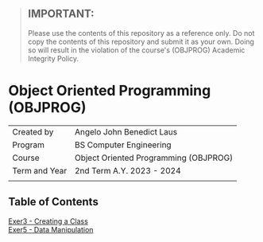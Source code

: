 > ## IMPORTANT:
> Please use the contents of this repository as a reference only. Do not copy the contents of this repository and submit it as your own. Doing so will result in the violation of the course's (OBJPROG) Academic Integrity Policy.

# Object Oriented Programming (OBJPROG)
|||
|---|---|
|Created by|Angelo John Benedict Laus|
|Program|BS Computer Engineering|
|Course|Object Oriented Programming (OBJPROG)
|Term and Year|2nd Term A.Y. 2023 - 2024|
||||

## Table of Contents

[Exer3 - Creating a Class](Laus_Exer3)<br>
[Exer5 - Data Manipulation](Laus_Exer5)<br>